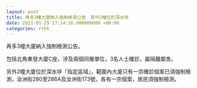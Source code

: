 ```yaml
---
layout: post
title: 再多3幢大廈納入強制檢測公告　其中2幢位於深水埗
date: 2021-01-25 17:14:26.000000000 +08:00
categories: rthk
---
```


再多3幢大廈納入強制檢測公告。

包括北角東發大廈C座，涉及兩個同層單位，3名人士確診，屬隔離鄰舍。

另外2幢大廈位於深水埗「指定區域」，範圍內大廈只有一宗確診個案已須強制檢測，汝洲街280至286A及汝洲街173號，各有一宗個案，居民須強制檢測。
